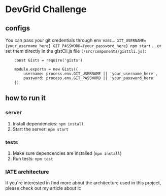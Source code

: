 # DevGrid Challenge

## configs
You can pass your git credentials through env vars...
`GIT_USERNAME={your_username_here} GIT_PASSWORD={your_password_here} npm start`
... or set them directly in the gistCli.js file `(/src/components/gistCli.js)`:
```
    const Gists = require('gists')

    module.exports = new Gists({
        username: process.env.GIT_USERNAME || 'your_username_here',
        password: process.env.GIT_PASSWORD || 'your_password_here'
    })
```

## how to run it

### server
1. Install dependencies: `npm install`
2. Start the server: `npm start`

### tests
1. Make sure depencencies are installed (`npm install`)
2. Run tests: `npm test`

### IATE architecture
If you're interested in find more about the architecture used in this project, please check out my article about it: 
